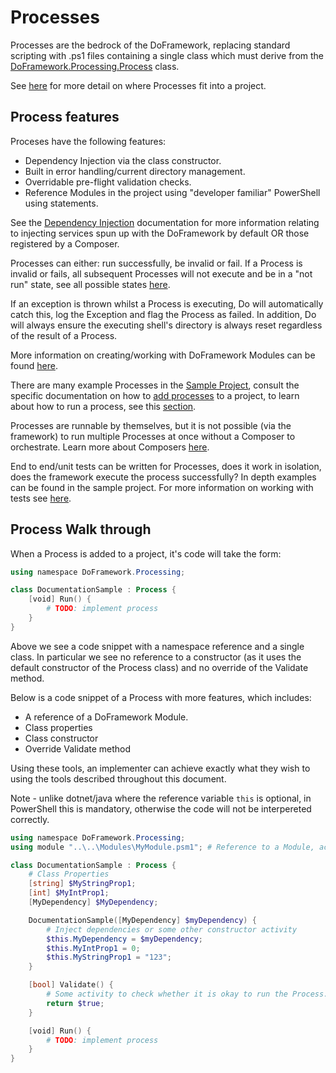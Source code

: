 # Processes
Processes are the bedrock of the DoFramework, replacing standard scripting with .ps1 files containing a single class which must derive from the [DoFramework.Processing.Process](../src/DoFramework/DoFramework/Processing/Process.cs) class.

See [here](./ProjectStructure.md) for more detail on where Processes fit into a project.

## Process features
Proceses have the following features:
- Dependency Injection via the class constructor.
- Built in error handling/current directory management.
- Overridable pre-flight validation checks.
- Reference Modules in the project using "developer familiar" PowerShell using statements.

See the [Dependency Injection](./DependencyInjection.md) documentation for more information relating to injecting services spun up with the DoFramework by default OR those registered by a Composer.

Processes can either: run successfully, be invalid or fail. If a Process is invalid or fails, all subsequent Processes will not execute and be in a "not run" state, see all possible states [here](../src/DoFramework/DoFramework/Domain/ProcessResult.cs).

If an exception is thrown whilst a Process is executing, Do will automatically catch this, log the Exception and flag the Process as failed. In addition, Do will always ensure the executing shell's directory is always reset regardless of the result of a Process.

More information on creating/working with DoFramework Modules can be found [here](./Modules.md).

There are many example Processes in the [Sample Project](../Sample), consult the specific documentation on how to [add processes](./CLIFunctions.md#new-process) to a project, to learn about how to run a process, see this [section](./CLIFunctions.md#run).

Processes are runnable by themselves, but it is not possible (via the framework) to run multiple Processes at once without a Composer to orchestrate. Learn more about Composers [here](./Composers.md).

End to end/unit tests can be written for Processes, does it work in isolation, does the framework execute the process successfully? In depth examples can be found in the sample project. For more information on working with tests see [here](./Testing.md).

## Process Walk through
When a Process is added to a project, it's code will take the form:

```PowerShell
using namespace DoFramework.Processing;

class DocumentationSample : Process {
    [void] Run() {
        # TODO: implement process
    }
}
```

Above we see a code snippet with a namespace reference and a single class. In particular we see no reference to a constructor (as it uses the default constructor of the Process class) and no override of the Validate method.

Below is a code snippet of a Process with more features, which includes:
- A reference of a DoFramework Module.
- Class properties
- Class constructor
- Override Validate method

Using these tools, an implementer can achieve exactly what they wish to using the tools described throughout this document.

Note - unlike dotnet/java where the reference variable `this` is optional, in PowerShell this is mandatory, otherwise the code will not be interpereted correctly.

```PowerShell
using namespace DoFramework.Processing;
using module "..\..\Modules\MyModule.psm1"; # Reference to a Module, accessing any functions/classes that it offers

class DocumentationSample : Process {
    # Class Properties
    [string] $MyStringProp1;
    [int] $MyIntProp1;
    [MyDependency] $MyDependency;

    DocumentationSample([MyDependency] $myDependency) {
        # Inject dependencies or some other constructor activity
        $this.MyDependency = $myDependency;
        $this.MyIntProp1 = 0;
        $this.MyStringProp1 = "123";
    }

    [bool] Validate() {
        # Some activity to check whether it is okay to run the Process.
        return $true;
    }

    [void] Run() {
        # TODO: implement process
    }
}
```